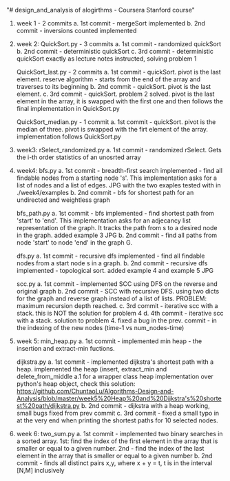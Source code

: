 "# design_and_analysis of alogirthms - Coursera Stanford course"

1. week 1 - 2 commits
   a. 1st commit - mergeSort implemented
   b. 2nd commit - inversions counted implemented
   
2. week 2: QuickSort.py - 3 commits
   a. 1st commit - randomized quickSort
   b. 2nd commit - deterministic quickSort
   c. 3rd commit - deterministic quickSort exactly as lecture notes instructed, solving problem 1

   QuickSort_last.py - 2 commits
   a. 1st commit - quickSort. pivot is the last element. reserve algorithm - starts from the end of the array and traverses to its beginning
   b. 2nd commit - quickSort. pivot is the last element. 
   c. 3rd commit - quickSort. problem 2 solved. pivot is the last element in the array, it is swapped with the first one and then follows the final implementation in QuickSort.py

   QuickSort_median.py - 1 commit
   a. 1st commit - quickSort. pivot is the median of three. pivot is swapped with the firt element of the array. implementation follows QuickSort.py

3. week3: rSelect_randomized.py
   a. 1st commit - randomized rSelect. Gets the i-th order statistics of an unosrted array

4. week4: bfs.py
   a. 1st commit - breadth-first search implemented - find all findable nodes from a starting node 's'. This implementation asks for a list of nodes and a list of edges. JPG with the two exaples tested with in ./week4/examples
   b. 2nd commit - bfs for shortest path for an undirected and weightless graph

   bfs_path.py
   a. 1st commit - bfs implemented - find shortest path from 'start' to 'end'. This implementation asks for an adjecancy list representation of the graph. It tracks the path from s to a desired node in the graph. added example 3 JPG
   b. 2nd commit - find all paths from node 'start' to node 'end' in the graph G.

   dfs.py
   a. 1st commit - recursive dfs implemented - find all findable nodes from a start node s in a graph.
   b. 2nd commit - recursive dfs implemented - topological sort. added example 4 and example 5 JPG

   scc.py
   a. 1st commit - implemented SCC using DFS on the reverse and original graph
   b. 2nd commit - SCC with recursive DFS. using two dicts for the graph and reverse graph instead of a list of lists. PROBLEM: maximum recursion depth reached.
   c. 3rd commit - iterative scc with a stack. this is NOT the solution for problem 4
   d. 4th commit - iterative scc with a stack. solution to problem 4. fixed a bug in the prev. commit - in the indexing of the new nodes (time-1 vs num_nodes-time)

5. week 5: min_heap.py
   a. 1st commit - implemented min heap - the insertion and extract-min fuctions.
   
   dijkstra.py
   a. 1st commit - implemented dijkstra's shortest path with a heap. implemented the heap (insert, extract_min and delete_from_middle
   a.1 for a wrapper class heap implementation over python's heap object, check this solution: https://github.com/ChuntaoLu/Algorithms-Design-and-Analysis/blob/master/week5%20Heap%20and%20Dijkstra's%20shortest%20path/dijkstra.py 
   b. 2nd commit - dijkstra with a heap working, small bugs fixed from prev commit
   c. 3rd commit - fixed a small typo in at the very end when printing the shortest paths for 10 selected nodes.

6. week 6: two_sum.py
   a. 1st commit - implemented two binary searches in a sorted array. 1st: find the index of the first element in the array that is smaller or equal to a given number. 2nd - find the index of the last element in the array that is smaller or equal to a given number
   b. 2nd commit - finds all distinct pairs x,y, where x + y = t, t is in the interval [N,M] inclusively